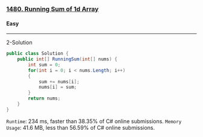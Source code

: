 <h3><a href="https://leetcode.com/problems/running-sum-of-1d-array/">1480. Running Sum of 1d Array</a></h3><h4>Easy</h4><hr>

2-Solution
```cs
public class Solution {
    public int[] RunningSum(int[] nums) {
        int sum = 0;
        for(int i = 0; i < nums.Length; i++)
        {
            sum += nums[i];
            nums[i] = sum;
        }
        return nums;
    }
}
```

`Runtime`: 234 ms, faster than 38.35% of C# online submissions.
`Memory Usage`: 41.6 MB, less than 56.59% of C# online submissions.